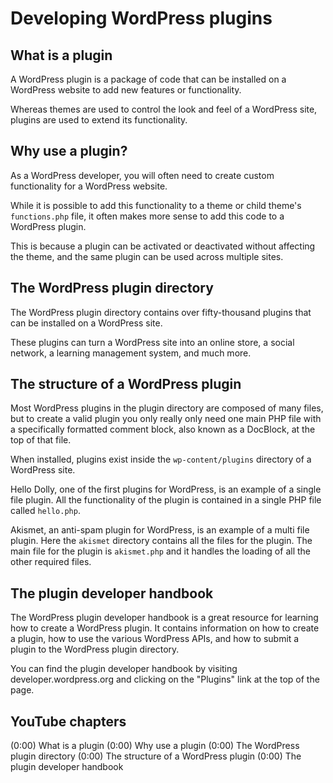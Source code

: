 # Developing WordPress plugins

## What is a plugin

A WordPress plugin is a package of code that can be installed on a WordPress website to add new features or functionality.

Whereas themes are used to control the look and feel of a WordPress site, plugins are used to extend its functionality.

## Why use a plugin?

As a WordPress developer, you will often need to create custom functionality for a WordPress website. 

While it is possible to add this functionality to a theme or child theme's `functions.php` file, it often makes more sense to add this code to a WordPress plugin.

This is because a plugin can be activated or deactivated without affecting the theme, and the same plugin can be used across multiple sites.

## The WordPress plugin directory

The WordPress plugin directory contains over fifty-thousand plugins that can be installed on a WordPress site. 

These plugins can turn a WordPress site into an online store, a social network, a learning management system, and much more.

## The structure of a WordPress plugin

Most WordPress plugins in the plugin directory are composed of many files, but to create a valid plugin you only really only need one main PHP file with a specifically formatted comment block, also known as a DocBlock, at the top of that file.

When installed, plugins exist inside the `wp-content/plugins` directory of a WordPress site.

Hello Dolly, one of the first plugins for WordPress, is an example of a single file plugin. All the functionality of the plugin is contained in a single PHP file called `hello.php`.

Akismet, an anti-spam plugin for WordPress, is an example of a multi file plugin. Here the `akismet` directory contains all the files for the plugin. The main file for the plugin is `akismet.php` and it handles the loading of all the other required files.

## The plugin developer handbook

The WordPress plugin developer handbook is a great resource for learning how to create a WordPress plugin. It contains information on how to create a plugin, how to use the various WordPress APIs, and how to submit a plugin to the WordPress plugin directory.

You can find the plugin developer handbook by visiting developer.wordpress.org and clicking on the "Plugins" link at the top of the page.

## YouTube chapters

(0:00) What is a plugin
(0:00) Why use a plugin
(0:00) The WordPress plugin directory
(0:00) The structure of a WordPress plugin
(0:00) The plugin developer handbook